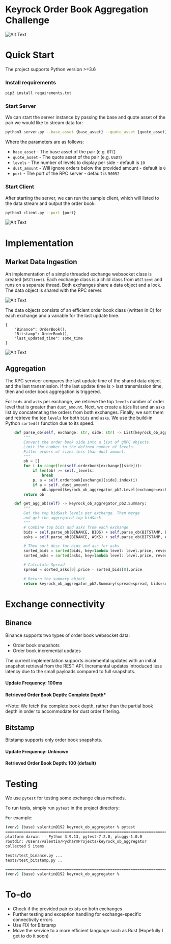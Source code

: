 # Keyrock Order Book Aggregation Challenge
![Alt Text](img/TUI.png)
# Quick Start
The project supports Python version >=3.6 

### Install requirements
```bash
pip3 install requirements.txt
```

### Start Server
We can start the server instance by passing the base and quote asset of the pair we would like to stream data for:
```bash
python3 server.py --base_asset {base_asset} --quote_asset {quote_asset} --levels {levels} --port {port}
```

Where the parameters are as follows:
* `base_asset` - The base asset of the pair (e.g. `BTC`)
* `quote_asset` - The quote asset of the pair (e.g. `USDT`)
* `levels` - The number of levels to display per side - default is `10`
* `dust_amount` - Will ignore orders below the provided amount - default is `0`
* `port` - The port of the RPC server - default is `50052`

### Start Client
After starting the server, we can run the sample client, which will listed to the data stream and output the order book:
```bash
python3 client.py --port {port}
```

![Alt Text](img/OB-Aggregator.gif)

# Implementation

## Market Data Ingestion
An implementation of a simple threaded exchange websocket class is created (`WSClient`). 
Each exchange class is a child class from `WSClient` and runs on a separate thread. 
Both exchanges share a data object and a lock. The data object is shared with the RPC server.

![Alt Text](img/Inheritance.png)

The data objects consists of an efficient order book class (written in C) for each exchange and a variable
for the last update time.
```
{
    "Binance": OrderBook(),
    "Bitstamp": OrderBook(),
    "last_updated_time": some_time
}
```

![Alt Text](img/Usage.png)
## Aggregation
The RPC servicer compares the last update time of the shared data object and the last transmission.
If the last update time is > last transmission time, then and order book aggregation is triggered.

For `bids` and `asks` per exchange, we retrieve the top `levels` number of order level that is 
greater than `dust_amount`. Next, we create a `bids` list and an `asks` list by concatenating 
the orders from both exchanges. Finally, we sort them and retrieve the top `levels` for both
`bids` and `asks`. We use the build-in Python `sorted()` function due to its speed.


```python
    def parse_ob(self, exchange: str, side: str) -> List[keyrock_ob_aggregator_pb2.Level]:
        """
        Convert the order book side into a list of gRPC objects.
        Limit the number to the defined number of levels.
        Filter orders of sizes less than dust amount.
        """
        ob = []
        for i in range(len(self.orderbook[exchange][side])):
            if len(ob) >= self._levels:
                break
            p, a = self.orderbook[exchange][side].index(i)
            if a > self._dust_amount:
                ob.append(keyrock_ob_aggregator_pb2.Level(exchange=exchange, price=p, amount=a))
        return ob

    def get_agg_ob(self) -> keyrock_ob_aggregator_pb2.Summary:
        """
        Get the top bid&ask levels per exchange. Then merge
        and get the aggregated top bid&ask.
        """
        # Combine top bids and asks from each exchange
        bids = self.parse_ob(BINANCE, BIDS) + self.parse_ob(BITSTAMP, BIDS)
        asks = self.parse_ob(BINANCE, ASKS) + self.parse_ob(BITSTAMP, ASKS)

        # Then sort desc for bids and asc for asks
        sorted_bids = sorted(bids, key=lambda level: level.price, reverse=True)
        sorted_asks = sorted(asks, key=lambda level: level.price, reverse=False)

        # Calculate Spread
        spread = sorted_asks[0].price - sorted_bids[0].price

        # Return the summary object
        return keyrock_ob_aggregator_pb2.Summary(spread=spread, bids=sorted_bids[:self._levels], asks=sorted_asks[:self._levels])
```

# Exchange connectivity

## Binance

Binance supports two types of order book websocket data:

- Order book snapshots
- Order book incremental updates

The current implementation supports incremental updates with an initial snapshot retrieval from the REST API. 
Incremental updates introduced less latency due to the small payloads compared to full snapshots.

#### Update Frequency: 100ms
#### Retrieved Order Book Depth: Complete Depth*

*Note: We fetch the complete book depth, rather than the partial book depth in order to accommodate for dust order filtering. 


## Bitstamp
Bitstamp supports only order book snapshots.

#### Update Frequency: Unknown
#### Retrieved Order Book Depth: 100 (default)

# Testing
We use `pytest` for testing some exchange class methods.

To run tests, simply run `pytest` in the project directory:

For example:
```bash
(venv) (base) valentin@192 keyrock_ob_aggregator % pytest
========================================================================================================================== test session starts ==========================================================================================================================
platform darwin -- Python 3.9.13, pytest-7.2.0, pluggy-1.0.0
rootdir: /Users/valentin/PycharmProjects/keyrock_ob_aggregator
collected 5 items                                                                                                                                                                                                                                                       

tests/test_binance.py ...                                                                                                                                                                                                                                         [ 60%]
tests/test_bitstamp.py ..                                                                                                                                                                                                                                         [100%]

=========================================================================================================================== 5 passed in 0.24s ===========================================================================================================================
(venv) (base) valentin@192 keyrock_ob_aggregator % 
```

# To-do

* Check if the provided pair exists on both exchanges
* Further testing and exception handling for exchange-specific connectivity errors
* Use FIX for Bitstamp
* Move the service to a more efficient language such as Rust (Hopefully I get to do it soon)